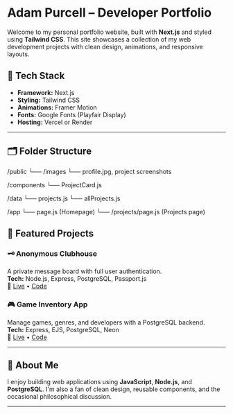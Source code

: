 # Adam Purcell – Developer Portfolio

Welcome to my personal portfolio website, built with **Next.js** and styled using **Tailwind CSS**. This site showcases a collection of my web development projects with clean design, animations, and responsive layouts.

## 🔧 Tech Stack

- **Framework:** Next.js
- **Styling:** Tailwind CSS
- **Animations:** Framer Motion
- **Fonts:** Google Fonts (Playfair Display)
- **Hosting:** Vercel or Render

---

## 🗂 Folder Structure

/public
└── /images
└── profile.jpg, project screenshots

/components
└── ProjectCard.js

/data
└── projects.js
└── allProjects.js

/app
└── page.js (Homepage)
└── /projects/page.js (Projects page)

## 🚀 Featured Projects

### 🗝 Anonymous Clubhouse

A private message board with full user authentication.  
**Tech:** Node.js, Express, PostgreSQL, Passport.js  
🔗 [Live](https://anonymous-clubhouse.onrender.com) • [Code](https://github.com/Apurcell88/anonymous-clubhouse)

### 🎮 Game Inventory App

Manage games, genres, and developers with a PostgreSQL backend.  
**Tech:** Express, EJS, PostgreSQL, Neon  
🔗 [Live](https://inventory-qdst.onrender.com) • [Code](https://github.com/Apurcell88/Inventory)

---

## 🧠 About Me

I enjoy building web applications using **JavaScript**, **Node.js**, and **PostgreSQL**. I'm also a fan of clean design, reusable components, and the occasional philosophical discussion.

---
